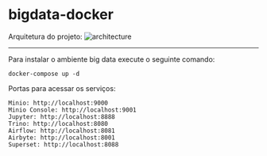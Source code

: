 # bigdata-docker

Arquitetura do projeto:
![architecture](https://user-images.githubusercontent.com/40548889/192408947-f7a5dd5f-15ea-4f84-9a26-b9cade482c26.png)

---

Para instalar o ambiente big data execute o seguinte comando:

```
docker-compose up -d
```

Portas para acessar os serviços:

```
Minio: http://localhost:9000
Minio Console: http://localhost:9001
Jupyter: http://localhost:8888
Trino: http://localhost:8080
Airflow: http://localhost:8081
Airbyte: http://localhost:8001
Superset: http://localhost:8088
```
